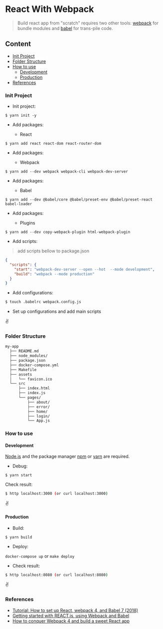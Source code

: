 # React With Webpack

>Build react app from "scratch" requires two other tools: [webpack](https://webpack.js.org/) for bundle modules and [babel](https://babeljs.io/) for trans-pile code. 

## Content

- [Init Project](#init-project)
- [Folder Structure](#folder-structure)
- [How to use](#how-to-use)
  - [Development](#development)
  - [Production](#production)
- [References](#references)

### Init Project

- Init project:

```npm
$ yarn init -y
```

- Add packages: 

    - React
    
```npm
$ yarn add react react-dom react-router-dom
```

- Add packages: 

    - Webpack
    
```npm
$ yarn add --dev webpack webpack-cli webpack-dev-server
```

- Add packages: 

    - Babel
    
```npm
$ yarn add --dev @babel/core @babel/preset-env @babel/preset-react babel-loader
```

- Add packages: 

    - Plugins
    
```npm
$ yarn add --dev copy-webpack-plugin html-webpack-plugin
```

- Add scripts:

>add scripts bellow to package.json
```json
{
  "scripts": {
    "start": "webpack-dev-server --open --hot  --mode development",
    "build": "webpack --mode production"
  }
}
``` 

- Add configurations:

```bash
$ touch .babelrc webpack.config.js
```

- Set up configurations and add main scripts

:v:
  
### Folder Structure

```bash
my-app
  ├── README.md
  ├── node_modules/
  ├── package.json
  ├── docker-compose.yml
  ├── Makefile
  ├── assets
  │   └── favicon.ico
  └── src
      ├── index.html
      ├── index.js
      └── pages/
          ├── about/
          ├── error/
          ├── home/
          ├── login/
          └── App.js
```

### How to use

#### Development

[Node.js](https://nodejs.org) and the package manager [npm](https://www.npmjs.com/) or [yarn](https://yarnpkg.com/) are required.

- Debug:

```npm
$ yarn start
```

Check result:
```bash
$ http localhost:3000 (or curl localhost:3000)
```

:v:

#### Production

- Build:

```npm
$ yarn build
```

- Deploy:

`docker-compose up` or `make deploy`

- Check result:
```bash
$ http localhost:8080 (or curl localhost:8080)
```

:v:

### References

- [Tutorial: How to set up React, webpack 4, and Babel 7 (2018)](https://www.valentinog.com/blog/react-webpack-babel/)
- [Getting started with REACT.js, using Webpack and Babel](https://medium.com/@siddharthac6/getting-started-with-react-js-using-webpack-and-babel-66549f8fbcb8)
- [How to conquer Webpack 4 and build a sweet React app](https://medium.freecodecamp.org/how-to-conquer-webpack-4-and-build-a-sweet-react-app-236d721e6745)




